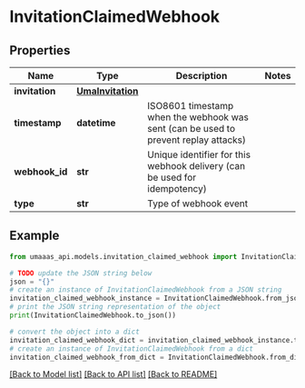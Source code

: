 # InvitationClaimedWebhook


## Properties

Name | Type | Description | Notes
------------ | ------------- | ------------- | -------------
**invitation** | [**UmaInvitation**](UmaInvitation.md) |  | 
**timestamp** | **datetime** | ISO8601 timestamp when the webhook was sent (can be used to prevent replay attacks) | 
**webhook_id** | **str** | Unique identifier for this webhook delivery (can be used for idempotency) | 
**type** | **str** | Type of webhook event | 

## Example

```python
from umaaas_api.models.invitation_claimed_webhook import InvitationClaimedWebhook

# TODO update the JSON string below
json = "{}"
# create an instance of InvitationClaimedWebhook from a JSON string
invitation_claimed_webhook_instance = InvitationClaimedWebhook.from_json(json)
# print the JSON string representation of the object
print(InvitationClaimedWebhook.to_json())

# convert the object into a dict
invitation_claimed_webhook_dict = invitation_claimed_webhook_instance.to_dict()
# create an instance of InvitationClaimedWebhook from a dict
invitation_claimed_webhook_from_dict = InvitationClaimedWebhook.from_dict(invitation_claimed_webhook_dict)
```
[[Back to Model list]](../README.md#documentation-for-models) [[Back to API list]](../README.md#documentation-for-api-endpoints) [[Back to README]](../README.md)


